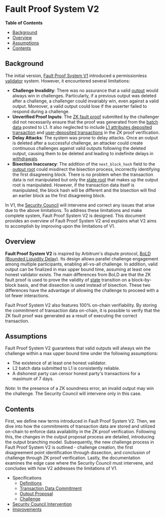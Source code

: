 # Fault Proof System V2

<!-- All glossary references in this file. -->

[g-validator]: ../glossary.md#validator
[g-checkpoint-output]: ../glossary.md#checkpoint-output
[g-zk-fault-proof]: ../glossary.md#zk-fault-proof
[g-sequencer-batch]: ../glossary.md#sequencer-batch
[g-l1-attr-deposit]: ../glossary.md#l1-attributes-deposited-transaction
[g-user-deposited]: ../glossary.md#user-deposited-transaction
[g-withdrawals]: ../glossary.md#withdrawals
[g-l2-output]: ../glossary.md#l2-output-root
[g-state-root]: ../glossary.md#state-root
[g-security-council]: ../glossary.md#security-council
[g-state]: ../glossary.md#state

<!-- START doctoc generated TOC please keep comment here to allow auto update -->
<!-- DON'T EDIT THIS SECTION, INSTEAD RE-RUN doctoc TO UPDATE -->
**Table of Contents**

- [Background](#background)
- [Overview](#overview)
- [Assumptions](#assumptions)
- [Contents](#contents)

<!-- END doctoc generated TOC please keep comment here to allow auto update -->

## Background

The initial version, [Fault Proof System V1](../fault-proof/challenge.md) introduced a permissionless
[validator][g-validator] system. However, it encountered several limitations:

- **Challenge Invalidity**: There was no assurance that a valid [output][g-checkpoint-output] would always win in
  challenges. Particularly, if a previous output was deleted after a challenge, a challenger could invariably win, even
  against a valid output. Moreover, a valid output could lose if the asserter failed to respond during a challenge.
- **Unverified Proof Inputs**: The [ZK fault proof][g-zk-fault-proof] submitted by the challenger did not necessarily
  ensure that the proof was generated from the [batch data][g-sequencer-batch] posted to L1. It also neglected to
  include [L1 attributes deposited transaction][g-l1-attr-deposit] and [user-deposited transactions][g-user-deposited]
  in the ZK proof verification.
- **Delay Attacks**: The system was prone to delay attacks. Once an output is deleted after a successful challenge, an
  attacker could create continuous challenges against valid outputs following the deleted output, causing them to be
  deleted and leading to indefinite delays in [withdrawals][g-withdrawals].
- **Bisection Inaccuracy**: The addition of the `next_block_hash` field to the [output root][g-l2-output] could
  misdirect the bisection process, incorrectly identifying the first disagreeing block. There is no problem when the
  transaction data is not manipulated but only the [state root][g-state-root] that makes up the output root is
  manipulated. However, if the transaction data itself is manipulated, the block hash will be different and the
  bisection will find an earlier block as the first disagreeing block.

In V1, the [Security Council][g-security-council] will intervene and correct any issues that arise due to the above
limitations. To address these limitations and make complete system, Fault Proof System V2 is designed. This document
provides an overview of Fault Proof System V2 and explains what V2 aims to accomplish by improving upon the limitations
of V1.

## Overview

**Fault Proof System V2** is inspired by Arbitrum's dispute protocol,
[BoLD (Bounded Liquidity Delay)](https://github.com/OffchainLabs/bold). Its design allows parallel challenge engagement
among multiple participants, enabling all-vs-all challenge. In addition, valid output can be finalized in max upper
bound time, assuming at least one honest validator exists. The main differences from BoLD are that the ZK fault proof is
used to prove the validity of [state][g-state] transition on a block-by-block basis, and that dissection is used instead
of bisection. These two differences have the advantage of allowing the challenge to proceed with a lot fewer
interactions.

Fault Proof System V2 also features 100% on-chain verifiability. By storing the commitment of transaction data on-chain,
it is possible to verify that the ZK fault proof was generated as a result of executing the correct transaction.

## Assumptions

Fault Proof System V2 guarantees that valid outputs will always win the challenge within a max upper bound time under
the following assumptions:

- The existence of at least one honest validator.
- L2 batch data submitted to L1 is consistently reliable.
- A dishonest party can censor honest party's transactions for a maximum of 7 days.

*Note*: In the presence of a ZK soundness error, an invalid output may win the challenge. The Security Council will
intervene only in this case.

## Contents

First, we define new terms introduced in Fault Proof System V2. Then, we dive into how the commitments of transaction
data are stored and utilized on-chain to enforce data availability in the ZK proof verification. Following this, the
changes in the output proposal process are detailed, introducing the output branching model. Subsequently, the new
challenge process in Fault Proof System V2 is outlined - challenge creation, the first disagreement point identification
through dissection, and conclusion of challenge through ZK proof verification. Lastly, the documentation examines the
edge case where the Security Council must intervene, and concludes with how V2 addresses the limitations of V1.

- Specifications
  - [Definitions](./definitions.md)
  - [Transaction Data Commitment](./transaction-data-commitment.md)
  - [Output Proposal](./output-proposal.md)
  - [Challenge](./challenge.md)
- [Security Council Intervention](./security-council-intervention.md)
- [Improvements](./improvements.md)
